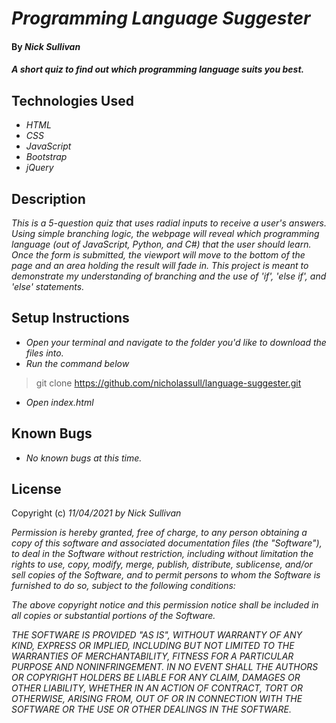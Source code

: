 # _Programming Language Suggester_

#### By _**Nick Sullivan**_

#### _A short quiz to find out which programming language suits you best._

## Technologies Used

* _HTML_
* _CSS_
* _JavaScript_
* _Bootstrap_
* _jQuery_

## Description

_This is a 5-question quiz that uses radial inputs to receive a user's answers. Using simple branching logic, the webpage will reveal which programming language (out of JavaScript, Python, and C#) that the user should learn. Once the form is submitted, the viewport will move to the bottom of the page and an area holding the result will fade in. This project is meant to demonstrate my understanding of branching and the use of 'if', 'else if', and 'else' statements._

## Setup Instructions

* _Open your terminal and navigate to the folder you'd like to download the files into._
* _Run the command below_
> git clone https://github.com/nicholassull/language-suggester.git
* _Open index.html_


## Known Bugs

* _No known bugs at this time._

## License

Copyright (c) _11/04/2021_ _by Nick Sullivan_


_Permission is hereby granted, free of charge, to any person obtaining a copy of this software and associated documentation files (the "Software"), to deal in the Software without restriction, including without limitation the rights to use, copy, modify, merge, publish, distribute, sublicense, and/or sell copies of the Software, and to permit persons to whom the Software is furnished to do so, subject to the following conditions:_

_The above copyright notice and this permission notice shall be included in all copies or substantial portions of the Software._

_THE SOFTWARE IS PROVIDED "AS IS", WITHOUT WARRANTY OF ANY KIND, EXPRESS OR IMPLIED, INCLUDING BUT NOT LIMITED TO THE WARRANTIES OF MERCHANTABILITY, FITNESS FOR A PARTICULAR PURPOSE AND NONINFRINGEMENT. IN NO EVENT SHALL THE AUTHORS OR COPYRIGHT HOLDERS BE LIABLE FOR ANY CLAIM, DAMAGES OR OTHER LIABILITY, WHETHER IN AN ACTION OF CONTRACT, TORT OR OTHERWISE, ARISING FROM, OUT OF OR IN CONNECTION WITH THE SOFTWARE OR THE USE OR OTHER DEALINGS IN THE SOFTWARE._